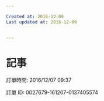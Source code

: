 ```yaml
---

Created at: 2016-12-09
Last updated at: 2016-12-09


---
```


# 記事


訂單時間: 2016/12/07 09:37

訂單 ID: 0027679-161207-0137405574

